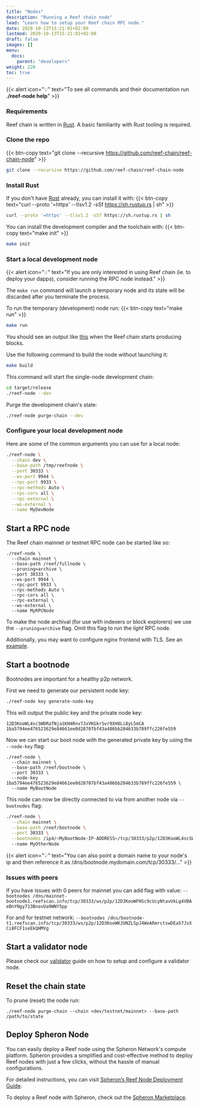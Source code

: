 ```yaml
---
title: "Nodes"
description: "Running a Reef chain node"
lead: "Learn how to setup your Reef chain RPC node."
date: 2020-10-13T15:21:01+02:00
lastmod: 2020-10-13T15:21:01+02:00
draft: false
images: []
menu:
  docs:
    parent: "developers"
weight: 220
toc: true
---
```


{{< alert icon="💡" text="To see all commands and their documentation run <b>./reef-node help</b>" >}}

### Requirements

Reef chain is written in [Rust](https://www.rust-lang.org/). A basic familiarity with Rust tooling is required.


### Clone the repo
{{< btn-copy text="git clone --recursive https://github.com/reef-chain/reef-chain-node" >}}
```bash
git clone --recursive https://github.com/reef-chain/reef-chain-node
```

### Install Rust
If you don't have [Rust](https://www.rust-lang.org/tools/install) already, you can install it with:
{{< btn-copy text="curl --proto '=https' --tlsv1.2 -sSf https://sh.rustup.rs | sh" >}}
```bash
curl --proto '=https' --tlsv1.2 -sSf https://sh.rustup.rs | sh
```

You can install the development compiler and the toolchain with:
{{< btn-copy text="make init" >}}
```bash
make init
```

### Start a local development node

{{< alert icon="💡" text="If you are only interested in using Reef chain (ie. to deploy your dapps), consider running the RPC node instead." >}}

The `make run` command will launch a temporary node and its state will be discarded after you terminate the process.

To run the temporary (development) node run:
{{< btn-copy text="make run" >}}
```bash
make run
```

You should see an output like [this](https://i.imgur.com/Dst10UI.png) when the Reef chain starts producing blocks.


Use the following command to build the node without launching it:

```bash
make build
```

This command will start the single-node development chain:

```bash
cd target/release
./reef-node --dev
```

Purge the development chain's state:

```bash
./reef-node purge-chain --dev
```


### Configure your local development node
Here are some of the common arguments you can use for a local node:
```bash
./reef-node \
  --chain dev \
  --base-path /tmp/reefnode \
  --port 30333 \
  --ws-port 9944 \
  --rpc-port 9933 \
  --rpc-methods Auto \
  --rpc-cors all \
  --rpc-external \
  --ws-external \
  --name MyDevNode
```


## Start a RPC node
The Reef chain mainnet or testnet RPC node can be started like so:
```
./reef-node \
  --chain mainnet \
  --base-path /reef/fullnode \
  --pruning=archive \
  --port 30333 \
  --ws-port 9944 \
  --rpc-port 9933 \
  --rpc-methods Auto \
  --rpc-cors all \
  --rpc-external \
  --ws-external \
  --name MyRPCNode
```

To make the node archival (for use with indexers or block explorers) we use the `--pruning=archive` flag. Omit this flag to run the _light_ RPC node.

Additionally, you may want to configure nginx frontend with TLS. See an [example](https://github.com/reef-chain/reef-chain-node/blob/main/rpc/nginx.conf).


## Start a bootnode

Bootnodes are important for a healthy p2p network.

First we need to generate our persistent node key:
```bash
./reef-node key generate-node-key
```

This will output the public key and the private node key:
```
12D3KooWL4scSWDRaTNja1KH4Rnv7JxVKGkrSvr9XH8Li8yL5mCA
1ba5794ee476523629e84661ee0d28707bf43a486bb204633b789ffc226fe559
```

Now we can start our boot node with the generated private key by using the `--node-key` flag:

```
./reef-node \
  --chain mainnet \
  --base-path /reef/bootnode \
  --port 30333 \
  --node-key 1ba5794ee476523629e84661ee0d28707bf43a486bb204633b789ffc226fe559 \
  --name MyBootNode
```

This node can now be directly connected to via from another node via `--bootnodes` flag:

```bash
./reef-node \
  --chain mainnet \
  --base-path /reef/bootnode \
  --port 30333 \
  --bootnodes /ip4/<MyBootNode-IP-ADDRESS>/tcp/30333/p2p/12D3KooWL4scSWDRaTNja1KH4Rnv7JxVKGkrSvr9XH8Li8yL5mCA
  --name MyOtherNode
```

{{< alert icon="💡" text="You can also point a domain name to your node's ip and then reference it as /dns/bootnode.mydomain.com/tcp/30333/..." >}}

### Issues with peers
If you have issues with 0 peers for mainnet you can add flag with value:
`--bootnodes /dns/mainnet-bootnode1.reefscan.info/tcp/30333/ws/p2p/12D3KooWFHSc9cUcyNtavUkLg4VBAeBnYNgy713BnovUa9WNY5pp`

For and for testnet network:
`--bootnodes /dns/bootnode-t1.reefscan.info/tcp/30333/ws/p2p/12D3KooWKJUNZLSpJ4WeARmrctswDEa57JsXCi8FCF1seEkQHMVg`

## Start a validator node
Please check our [validator](/docs/governance/validators/) guide on how to setup and configure a
validator node.

## Reset the chain state
To prune (reset) the node run:
```
./reef-node purge-chain --chain <dev/testnet/mainnet> --base-path /path/to/state
```

## Deploy Spheron Node

You can easily deploy a Reef node using the Spheron Network's compute platform. Spheron provides a simplified and cost-effective method to deploy Reef nodes with just a few clicks, without the hassle of manual configurations.

For detailed instructions, you can visit [Spheron’s Reef Node Deployment Guide](https://docs.spheron.network/marketplace-guide/reef/).

To deploy a Reef node with Spheron, check out the [Spheron Marketplace](https://app.spheron.network/#/compute/marketplace?template=Reef).
